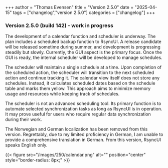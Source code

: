 +++
author = "Thomas Evensen"
title = "Version 2.5.0"
date = "2025-04-15"
tags = ["changelog","version 2.5.0"]
categories = ["changelog"]
+++

### Version 2.5.0 (build 142) - work in progress

The development of a calendar function and scheduler is underway. The plan includes a scheduled backup function to RsyncUI. A release candidate will be released sometime during summer, and development is progressing steadily but slowly. Currently, the GUI aspect is the primary focus. Once the GUI is ready, the internal scheduler will be developed to manage schedules.

The scheduler will maintain a single schedule at a time. Upon completion of the scheduled action, the scheduler will transition to the next scheduled action and continue tracking it. The calendar view itself does not store any schedules. Instead, it calculates scheduled dates based on the schedule table and marks them yellow. This approach aims to minimize memory usage and resources while keeping track of schedules.

The scheduler is not an advanced scheduling tool. Its primary function is to automate selected synchronization tasks as long as RsyncUI is in operation. It may prove useful for users who require regular data synchronization during their work.

The Norwegian and German localization has been removed from this version. Regrettably, due to my limited proficiency in German, I am unable to provide a comprehensive translation in German. From this version, RsyncUI speaks English only. 


{{< figure src="/images/250/calendar.png" alt="" position="center" style="border-radius: 8px;" >}}

